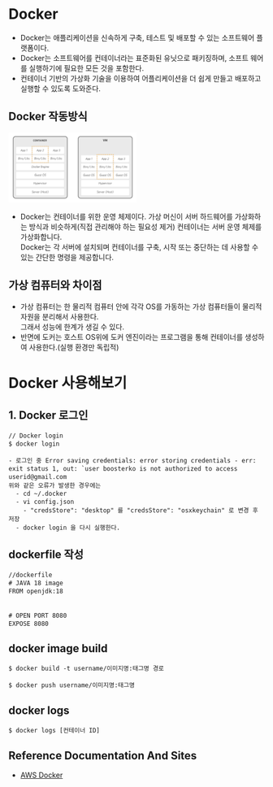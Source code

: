 # Docker

- Docker는 애플리케이션을 신속하게 구축, 테스트 및 배포할 수 있는 소프트웨어 플랫폼이다.
- Docker는 소프트웨어를 컨테이너라는 표준화된 유닛으로 패키징하며, 소프트 웨어를 실행하기에 필요한 모든 것을 포함한다. 
- 컨테이너 기반의 가상화 기술을 이용하여 어플리케이션을 더 쉽게 만들고 배포하고 실행할 수 있도록 도와준다.

## Docker 작동방식

<img src="../static/images/devOps/docker-how-to-works.png" alt="docker 작동 방식" style="width:50%; height:50%">

- Docker는 컨테이너를 위한 운영 체제이다.
  가상 머신이 서버 하드웨어를 가상화하는 방식과 비슷하게(직접 관리해야 하는 필요성 제거) 컨테이너는 서버 운영 체제를 가상화합니다.<br>
  Docker는 각 서버에 설치되며 컨테이너를 구축, 시작 또는 중단하는 데 사용할 수 있는 간단한 명령을 제공합니다.


## 가상 컴퓨터와 차이점

- 가상 컴퓨터는 한 물리적 컴퓨터 안에 각각 OS를 가동하는 가상 컴퓨터들이 물리적 자원을 분리해서 사용한다.</br>
  그래서 성능에 한계가 생길 수 있다. 
- 반면에 도커는 호스트 OS위에 도커 엔진이라는 프로그램을 통해 컨테이너를 생성하여 사용한다.(실행 환경만 독립적)</br>


# Docker 사용해보기

## 1. Docker 로그인
```agsl
// Docker login
$ docker login

- 로그인 중 Error saving credentials: error storing credentials - err: exit status 1, out: `user boosterko is not authorized to access userid@gmail.com
위와 같은 오류가 발생한 경우에는 
  - cd ~/.docker
  - vi config.json
    - "credsStore": "desktop" 를 "credsStore": "osxkeychain" 로 변경 후 저장
  - docker login 을 다시 실행한다. 
```

## dockerfile 작성
```agsl 
//dockerfile
# JAVA 18 image
FROM openjdk:18
 
 
# OPEN PORT 8080
EXPOSE 8080
```

## docker image build
```agsl
$ docker build -t username/이미지명:태그명 경로

$ docker push username/이미지명:태그명
```

## docker logs
```agsl
$ docker logs [컨테이너 ID]
```

## Reference Documentation And Sites

- [AWS Docker](https://aws.amazon.com/ko/docker/)
